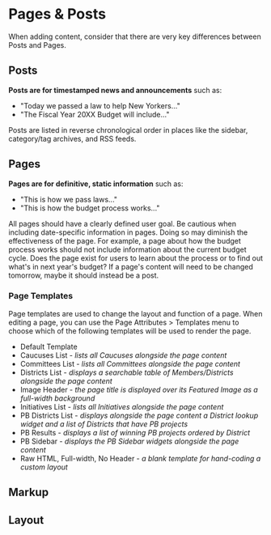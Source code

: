 # Pages & Posts

When adding content, consider that there are very key differences between Posts and Pages.

## Posts

**Posts are for timestamped news and announcements** such as:
* "Today we passed a law to help New Yorkers..."
* "The Fiscal Year 20XX Budget will include..."

Posts are listed in reverse chronological order in places like the sidebar, category/tag archives, and RSS feeds.

## Pages

**Pages are for definitive, static information** such as:
* "This is how we pass laws..."
* "This is how the budget process works..."

All pages should have a clearly defined user goal. Be cautious when including date-specific information in pages. Doing so may diminish the effectiveness of the page. For example, a page about how the budget process works should not include information about the current budget cycle. Does the page exist for users to learn about the process or to find out what's in next year's budget? If a page's content will need to be changed tomorrow, maybe it should instead be a post.

### Page Templates

Page templates are used to change the layout and function of a page. When editing a page, you can use the Page Attributes > Templates menu to choose which of the following templates will be used to render the page.

* Default Template
* Caucuses List - _lists all Caucuses alongside the page content_
* Committees List - _lists all Committees alongside the page content_
* Districts List - _displays a searchable table of Members/Districts alongside the page content_
* Image Header - _the page title is displayed over its Featured Image as a full-width background_
* Initiatives List - _lists all Initiatives alongside the page content_
* PB Districts List - _displays alongside the page content a District lookup widget and a list of Districts that have PB projects_
* PB Results - _displays a list of winning PB projects ordered by District_
* PB Sidebar - _displays the PB Sidebar widgets alongside the page content_
* Raw HTML, Full-width, No Header - _a blank template for hand-coding a custom layout_

## Markup

## Layout
